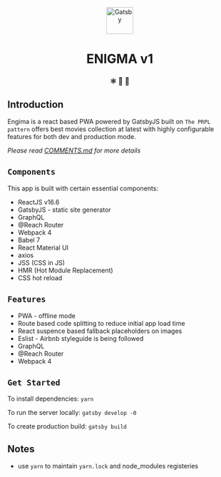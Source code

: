 <p align="center">
  <a href="https://gatsbyjs.org">
    <img alt="Gatsby" src="https://www.gatsbyjs.org/monogram.svg" width="60" />
  </a>
</p>
<h1 align="center">
  ENIGMA v1
</h1>

<h3 align="center">
  ⚛️ 📄 🚀
</h3>


## Introduction

Engima is a react based PWA powered by GatsbyJS built on `The PRPL pattern` offers best movies collection at latest with highly configurable features for both dev and production mode.

*Please read [COMMENTS.md](./COMMENTS.md) for more details*

## `Components`

This app is built with certain essential components:

 * ReactJS v16.6
 * GatsbyJS - static site generator
 * GraphQL
 * @Reach Router
 * Webpack 4 
 * Babel 7
 * React Material UI
 * axios
 * JSS (CSS in JS)
 * HMR (Hot Module Replacement)
 * CSS hot reload

## `Features`

 * PWA - offline mode
 * Route based code splitting to reduce initial app load time
 * React suspence based fallback placeholders on images
 * Eslist - Airbnb styleguide is being followed
 * GraphQL
 * @Reach Router
 * Webpack 4 

## `Get Started`

To install dependencies:  ```yarn```

To run the server locally: ```gatsby develop -0```

To create production build:  ```gatsby build```

## Notes
* use `yarn` to maintain `yarn.lock` and node_modules registeries
